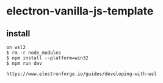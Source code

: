 # electron-vanilla-js-template

## install

```
on wsl2
$ rm -r node_modules
$ npm install --platform=win32
$ npm run dev

https://www.electronforge.io/guides/developing-with-wsl
```
